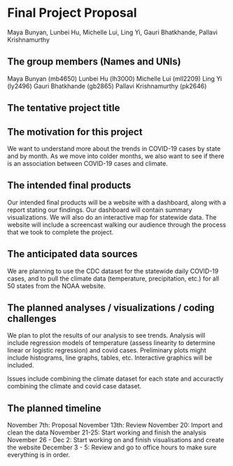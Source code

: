 Final Project Proposal
================
Maya Bunyan, Lunbei Hu, Michelle Lui, Ling Yi, Gauri Bhatkhande, Pallavi
Krishnamurthy

## The group members (Names and UNIs)

Maya Bunyan (mb4650) Lunbei Hu (lh3000) Michelle Lui (mll2209) Ling Yi
(ly2496) Gauri Bhatkhande (gb2865) Pallavi Krishnamurthy (pk2646)

## The tentative project title

## The motivation for this project

We want to understand more about the trends in COVID-19 cases by state
and by month. As we move into colder months, we also want to see if
there is an association between COVID-19 cases and climate.

## The intended final products

Our intended final products will be a website with a dashboard, along
with a report stating our findings. Our dashboard will contain summary
visualizations. We will also do an interactive map for statewide data.
The website will include a screencast walking our audience through the
process that we took to complete the project.

## The anticipated data sources

We are planning to use the CDC dataset for the statewide daily COVID-19
cases, and to pull the climate data (temperature, precipitation, etc.)
for all 50 states from the NOAA website.

## The planned analyses / visualizations / coding challenges

We plan to plot the results of our analysis to see trends. Analysis will
include regression models of temperature (assess linearity to determine
linear or logistic regression) and covid cases. Preliminary plots might
include histograms, line graphs, tables, etc. Interactive graphics will
be included.

Issues include combining the climate dataset for each state and
accuractly combining the climate and covid case dataset.

## The planned timeline

November 7th: Proposal November 13th: Review November 20: Import and
clean the data November 21-25: Start working and finish the analysis
November 26 - Dec 2: Start working on and finish visualisations and
create the website December 3 - 5: Review and go to office hours to make
sure everything is in order.
